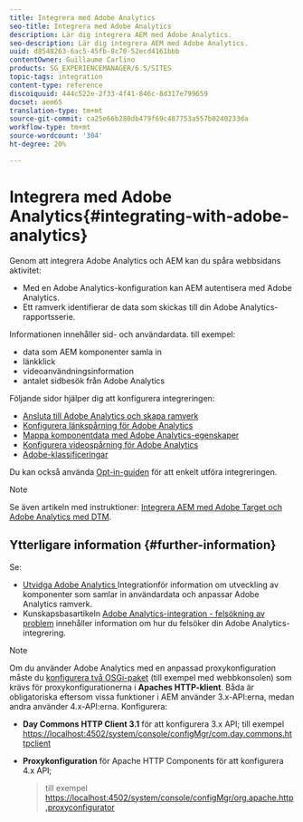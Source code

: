 ```yaml
---
title: Integrera med Adobe Analytics
seo-title: Integrera med Adobe Analytics
description: Lär dig integrera AEM med Adobe Analytics.
seo-description: Lär dig integrera AEM med Adobe Analytics.
uuid: d8548263-6ac5-45fb-8c70-52ecd4161bbb
contentOwner: Guillaume Carlino
products: SG_EXPERIENCEMANAGER/6.5/SITES
topic-tags: integration
content-type: reference
discoiquuid: 444c522e-2f33-4f41-846c-8d317e799659
docset: aem65
translation-type: tm+mt
source-git-commit: ca25e66b280db479f69c487753a557b0240233da
workflow-type: tm+mt
source-wordcount: '304'
ht-degree: 20%

---
```



# Integrera med Adobe Analytics{#integrating-with-adobe-analytics}

Genom att integrera Adobe Analytics och AEM kan du spåra webbsidans aktivitet:

* Med en Adobe Analytics-konfiguration kan AEM autentisera med Adobe Analytics.
* Ett ramverk identifierar de data som skickas till din Adobe Analytics-rapportsserie.

Informationen innehåller sid- och användardata. till exempel:

* data som AEM komponenter samla in
* länkklick
* videoanvändningsinformation
* antalet sidbesök från Adobe Analytics

Följande sidor hjälper dig att konfigurera integreringen:

* [Ansluta till Adobe Analytics och skapa ramverk](/help/sites-administering/adobeanalytics-connect.md)
* [Konfigurera länkspårning för Adobe Analytics](/help/sites-administering/adobeanalytics-link.md)
* [Mappa komponentdata med Adobe Analytics-egenskaper](/help/sites-administering/adobeanalytics-mapping.md)
* [Konfigurera videospårning för Adobe Analytics](/help/sites-administering/adobeanalytics-video.md)
* [Adobe-klassificeringar](/help/sites-administering/adobeanalytics-classifications.md)

Du kan också använda [Opt-in-guiden](/help/sites-administering/opt-in.md) för att enkelt utföra integreringen.

>[!NOTE]
>
>Se även artikeln med instruktioner: [Integrera AEM med Adobe Target och Adobe Analytics med DTM](https://helpx.adobe.com/experience-manager/using/integrate-digital-marketing-solutions.html).

## Ytterligare information {#further-information}

Se:

* [Utvidga Adobe Analytics ](/help/sites-developing/extending-analytics.md) Integrationför information om utveckling av komponenter som samlar in användardata och anpassar Adobe Analytics ramverk.
* Kunskapsbasartikeln [Adobe Analytics-integration - felsökning av problem](https://helpx.adobe.com/experience-manager/kb/sitecatalystintegrationtroubleshooting.html) innehåller information om hur du felsöker din Adobe Analytics-integrering.

>[!NOTE]
>
>Om du använder Adobe Analytics med en anpassad proxykonfiguration måste du [konfigurera två OSGi-paket](/help/sites-deploying/configuring-osgi.md) (till exempel med webbkonsolen) som krävs för proxykonfigurationerna i **Apaches HTTP-klient**. Båda är obligatoriska eftersom vissa funktioner i AEM använder 3.x-API:erna, medan andra använder 4.x-API:erna. Konfigurera:
>
>* **Day Commons HTTP Client 3.1** för att konfigurera 3.x API;
   >  till exempel [https://localhost:4502/system/console/configMgr/com.day.commons.httpclient](https://localhost:4502/system/console/configMgr/com.day.commons.httpclient)
   >
   >
* **Proxykonfiguration** för Apache HTTP Components för att konfigurera 4.x API;
   >  till exempel [https://localhost:4502/system/console/configMgr/org.apache.http.proxyconfigurator](https://localhost:4502/system/console/configMgr/org.apache.http.proxyconfigurator)

>



